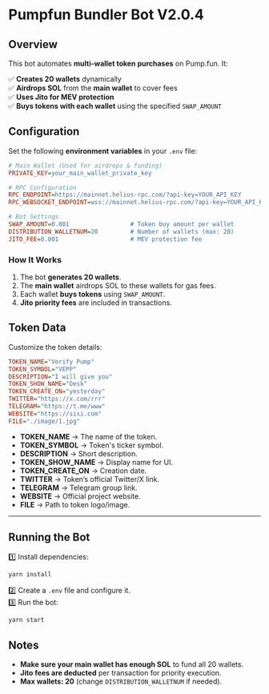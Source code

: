 # **Pumpfun Bundler Bot V2.0.4**

## **Overview**  
This bot automates **multi-wallet token purchases** on Pump.fun. It:

✅ **Creates 20 wallets** dynamically  
✅ **Airdrops SOL** from the **main wallet** to cover fees  
✅ **Uses Jito for MEV protection**  
✅ **Buys tokens with each wallet** using the specified `SWAP_AMOUNT`  

## **Configuration**  
Set the following **environment variables** in your `.env` file:

```ini
# Main Wallet (Used for airdrops & funding)
PRIVATE_KEY=your_main_wallet_private_key

# RPC Configuration
RPC_ENDPOINT=https://mainnet.helius-rpc.com/?api-key=YOUR_API_KEY
RPC_WEBSOCKET_ENDPOINT=wss://mainnet.helius-rpc.com/?api-key=YOUR_API_KEY

# Bot Settings
SWAP_AMOUNT=0.001                 # Token buy amount per wallet
DISTRIBUTION_WALLETNUM=20         # Number of wallets (max: 20)
JITO_FEE=0.001                    # MEV protection fee
```

### **How It Works**  
1. The bot **generates 20 wallets**.  
2. The **main wallet** airdrops SOL to these wallets for gas fees.  
3. Each wallet **buys tokens** using `SWAP_AMOUNT`.  
4. **Jito priority fees** are included in transactions.  

## **Token Data**  
Customize the token details:  

```ini
TOKEN_NAME="Verify Pump"
TOKEN_SYMBOL="VEPP"
DESCRIPTION="I will give you"
TOKEN_SHOW_NAME="Desk"
TOKEN_CREATE_ON="yesterday"
TWITTER="https://x.com/rrr"
TELEGRAM="https://t.me/www"
WEBSITE="https://sisi.com"
FILE="./image/1.jpg"
```

- **TOKEN_NAME** → The name of the token.  
- **TOKEN_SYMBOL** → Token's ticker symbol.  
- **DESCRIPTION** → Short description.  
- **TOKEN_SHOW_NAME** → Display name for UI.  
- **TOKEN_CREATE_ON** → Creation date.  
- **TWITTER** → Token’s official Twitter/X link.  
- **TELEGRAM** → Telegram group link.  
- **WEBSITE** → Official project website.  
- **FILE** → Path to token logo/image.  

---

## **Running the Bot**  
1️⃣ Install dependencies:  
   ```bash
   yarn install
   ```
2️⃣ Create a `.env` file and configure it.  
3️⃣ Run the bot:  
   ```bash
   yarn start
   ```

## **Notes**  
- **Make sure your main wallet has enough SOL** to fund all 20 wallets.  
- **Jito fees are deducted** per transaction for priority execution.  
- **Max wallets: 20** (change `DISTRIBUTION_WALLETNUM` if needed).  

